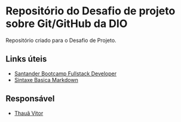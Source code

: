# Repositório do Desafio de projeto sobre Git/GitHub da DIO
Repositório criado para o Desafio de Projeto.

## Links úteis
 - [Santander Bootcamp Fullstack Developer](https://web.dio.me/track/santander-bootcamp-fullstack-developer)
 - [Sintaxe Basica Markdown](https://www.markdownguide.org/basic-syntax/)

## Responsável
 - [Thauã Vitor](https://github.com/T-VitorLima)
